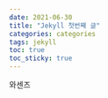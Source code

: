 ```yaml
---
date: 2021-06-30
title: "Jekyll 첫번째 글"
categories: categories 
tags: jekyll
toc: true  
toc_sticky: true 
---
```


와센즈